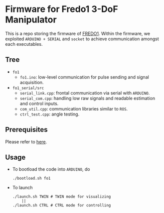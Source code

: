 # Firmware for Fredo1 3-DoF Manipulator
This is a repo storing the firmware of [FREDO1](https://github.com/Dynamics-Operator-Foundry/Fullstack-RoboticsBootcamp/tree/master/fredo1). Within the firmware, we exploited ```ARDUINO + SERIAL``` and ```socket``` to achieve communication amongst each executables.

## Tree
- ```fo1```
    - ```fo1.ino```: low-level communication for pulse sending and signal acquisition.
- ```fo1_serial/src```
    - ```serial_link.cpp```: frontal communication via serial with ```ARDUINO```.
    - ```serial_com.cpp```: handling low raw signals and readable estimation and control inputs.
    - ```com_util.cpp```: communication libraries similar to ```ROS```.
    - ```ctrl_test.cpp```: angle testing.

## Prerequisites
Please refer to [here](./install.md).
## Usage
- To bootload the code into ```ARDUINO```, do 
    ```
    ./bootload.sh fo1
    ```
- To launch 
    ```
    ./launch.sh TWIN # TWIN mode for visualizing
        || 
    ./launch.sh CTRL # CTRL mode for controlling
    ```